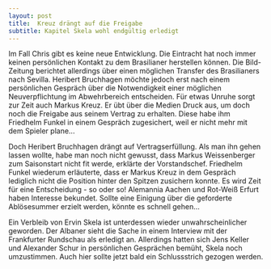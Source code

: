 ```yaml
---
layout: post
title:  Kreuz drängt auf die Freigabe
subtitle: Kapitel Skela wohl endgültig erledigt
---
```


Im Fall Chris gibt es keine neue Entwicklung. Die Eintracht hat noch immer keinen persönlichen Kontakt zu dem Brasilianer herstellen können. Die Bild-Zeitung berichtet allerdings über einen möglichen Transfer des Brasilianers nach Sevilla. Heribert Bruchhagen möchte jedoch erst nach einem persönlichen Gespräch über die Notwendigkeit einer möglichen Neuverpflichtung im Abwehrbereich entscheiden. Für etwas Unruhe sorgt zur Zeit auch Markus Kreuz. Er übt über die Medien Druck aus, um doch noch die Freigabe aus seinem Vertrag zu erhalten. Diese habe ihm Friedhelm Funkel in einem Gespräch zugesichert, weil er nicht mehr mit dem Spieler plane...

Doch Heribert Bruchhagen drängt auf Vertragserfüllung. Als man ihn gehen lassen wollte, habe man noch nicht gewusst, dass Markus Weissenberger zum Saisonstart nicht fit werde, erklärte der Vorstandschef. Friedhelm Funkel wiederum erläuterte, dass er Markus Kreuz in dem Gespräch lediglich nicht die Position hinter den Spitzen zusichern konnte. Es wird Zeit für eine Entscheidung - so oder so! Alemannia Aachen und Rot-Weiß Erfurt haben Interesse bekundet. Sollte eine Einigung über die geforderte Ablösesummer erzielt werden, könnte es schnell gehen...

Ein Verbleib von Ervin Skela ist unterdessen wieder unwahrscheinlicher geworden. Der Albaner sieht die Sache in einem Interview mit der Frankfurter Rundschau als erledigt an. Allerdings hatten sich Jens Keller und Alexander Schur in persönlichen Gesprächen bemüht, Skela noch umzustimmen. Auch hier sollte jetzt bald ein Schlussstrich gezogen werden.

